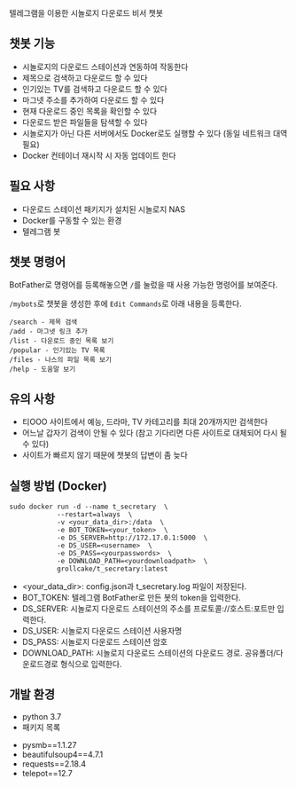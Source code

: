 텔레그램을 이용한 시놀로지 다운로드 비서 챗봇

## 챗봇 기능
- 시놀로지의 다운로드 스테이션과 연동하여 작동한다
- 제목으로 검색하고 다운로드 할 수 있다
- 인기있는 TV를 검색하고 다운로드 할 수 있다
- 마그넷 주소를 추가하여 다운로드 할 수 있다
- 현재 다운로드 중인 목록을 확인할 수 있다
- 다운로드 받은 파일들을 탐색할 수 있다
- 시놀로지가 아닌 다른 서버에서도 Docker로도 실행할 수 있다 (동일 네트워크 대역 필요)
- Docker 컨테이너 재시작 시 자동 업데이트 한다


## 필요 사항
- 다운로드 스테이션 패키지가 설치된 시놀로지 NAS
- Docker를 구동할 수 있는 환경
- 텔레그램 봇


## 챗봇 명령어
BotFather로 명령어를 등록해놓으면 `/`를 눌렀을 때 사용 가능한 명령어를 보여준다.

`/mybots`로 챗봇을 생성한 후에 `Edit Commands`로 아래 내용을 등록한다.
```
/search - 제목 검색
/add - 마그넷 링크 추가
/list - 다운로드 중인 목록 보기
/popular - 인기있는 TV 목록
/files - 나스의 파일 목록 보기
/help - 도움말 보기
```

## 유의 사항
- 티OOO 사이트에서 예능, 드라마, TV 카테고리를 최대 20개까지만 검색한다
- 어느날 갑자기 검색이 안될 수 있다 (참고 기다리면 다른 사이트로 대체되어 다시 될 수 있다)
- 사이트가 빠르지 않기 때문에 챗봇의 답변이 좀 늦다
 
## 실행 방법 (Docker)
```
sudo docker run -d --name t_secretary  \
            --restart=always  \
            -v <your_data_dir>:/data  \
            -e BOT_TOKEN=<your_token>  \
            -e DS_SERVER=http://172.17.0.1:5000  \
            -e DS_USER=<username>  \
            -e DS_PASS=<yourpasswords>  \
            -e DOWNLOAD_PATH=<yourdownloadpath>  \
            grollcake/t_secretary:latest
```
- <your_data_dir>: config.json과 t_secretary.log 파일이 저장된다.
- BOT_TOKEN: 텔레그램 BotFather로 만든 봇의 token을 입력한다.
- DS_SERVER: 시놀로지 다운로드 스테이션의 주소를 프로토콜://호스트:포트만 입력한다.
- DS_USER: 시놀로지 다운로드 스테이션 사용자명
- DS_PASS: 시놀로지 다운로드 스테이션 암호
- DOWNLOAD_PATH: 시놀로지 다운로드 스테이션의 다운로드 경로. 공유폴더/다운로드경로 형식으로 입력한다.


## 개발 환경
- python 3.7
- 패키지 목록
 * pysmb==1.1.27
 * beautifulsoup4==4.7.1
 * requests==2.18.4
 * telepot==12.7

